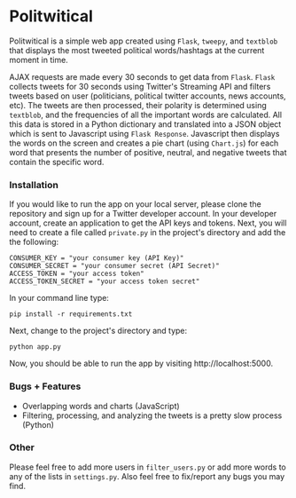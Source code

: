# Politwitical

Politwitical is a simple web app created using `Flask`, `tweepy`, and `textblob` that displays the most tweeted political words/hashtags at the current moment in time. 

AJAX requests are made every 30 seconds to get data from `Flask`. `Flask` collects tweets for 30 seconds using Twitter's Streaming API and filters tweets based on user (politicians, political twitter accounts, news accounts, etc). The tweets are then processed, their polarity is determined using `textblob`, and the frequencies of all the important words are calculated. All this data is stored in a Python dictionary and translated into a JSON object which is sent to Javascript using `Flask Response`. Javascript then displays the words on the screen and creates a pie chart (using `Chart.js`) for each word that presents the number of positive, neutral, and negative tweets that contain the specific word.

### Installation

If you would like to run the app on your local server, please clone the repository and sign up for a Twitter developer account. In your developer account, create an 
application to get the API keys and tokens. Next, you will need to create a file called ```private.py``` in the project's directory and add the the following:

```
CONSUMER_KEY = "your consumer key (API Key)"
CONSUMER_SECRET = "your consumer secret (API Secret)"
ACCESS_TOKEN = "your access token"
ACCESS_TOKEN_SECRET = "your access token secret"
```
In your command line type:

```
pip install -r requirements.txt
```

Next, change to the project's directory and type:
```
python app.py
```

Now, you should be able to run the app by visiting http://localhost:5000.


### Bugs + Features

- Overlapping words and charts (JavaScript)
- Filtering, processing, and analyzing the tweets is a pretty slow process (Python)


### Other

Please feel free to add more users in ```filter_users.py``` or add more words to any of the lists in ```settings.py```. Also feel free to fix/report any bugs you may find.





